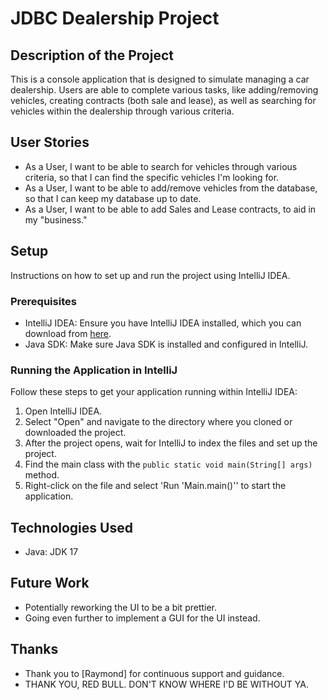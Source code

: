 # JDBC Dealership Project

## Description of the Project

This is a console application that is designed to simulate managing a car dealership. Users are able to complete various tasks, like adding/removing vehicles, creating contracts (both sale and lease), as well as searching for vehicles within the dealership through various criteria.

## User Stories

- As a User, I want to be able to search for vehicles through various criteria, so that I can find the specific vehicles I'm looking for.
- As a User, I want to be able to add/remove vehicles from the database, so that I can keep my database up to date.
- As a User, I want to be able to add Sales and Lease contracts, to aid in my "business."

## Setup

Instructions on how to set up and run the project using IntelliJ IDEA.

### Prerequisites

- IntelliJ IDEA: Ensure you have IntelliJ IDEA installed, which you can download from [here](https://www.jetbrains.com/idea/download/).
- Java SDK: Make sure Java SDK is installed and configured in IntelliJ.

### Running the Application in IntelliJ

Follow these steps to get your application running within IntelliJ IDEA:

1. Open IntelliJ IDEA.
2. Select "Open" and navigate to the directory where you cloned or downloaded the project.
3. After the project opens, wait for IntelliJ to index the files and set up the project.
4. Find the main class with the `public static void main(String[] args)` method.
5. Right-click on the file and select 'Run 'Main.main()'' to start the application.

## Technologies Used

- Java: JDK 17

## Future Work

- Potentially reworking the UI to be a bit prettier.
- Going even further to implement a GUI for the UI instead.

## Thanks

- Thank you to [Raymond] for continuous support and guidance.
- THANK YOU, RED BULL. DON'T KNOW WHERE I'D BE WITHOUT YA.